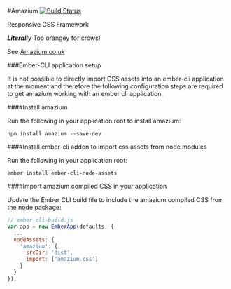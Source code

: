 #Amazium [![Build Status](https://travis-ci.org/OwlyStuff/amazium.svg?branch=master)](https://travis-ci.org/OwlyStuff/amazium)

Responsive CSS Framework

__*Literally*__ Too orangey for crows!

See [Amazium.co.uk](http://www.amazium.co.uk)


###Ember-CLI application setup

It is not possible to directly import CSS assets into an ember-cli application at the moment and therefore the following configuration steps are required to get amazium working with an ember cli application.

####Install amazium

Run the following in your application root to install amazium:

```
npm install amazium --save-dev
```

####Install ember-cli addon to import css assets from node modules

Run the following in your application root:

```
ember install ember-cli-node-assets
```

####Import amazium compiled CSS in your application

Update the Ember CLI build file to include the amazium compiled CSS from the node package:

```javascript
// ember-cli-build.js
var app = new EmberApp(defaults, {
  ...
  nodeAssets: {
    'amazium': {
      srcDir: 'dist',
      import: ['amazium.css']
    }
  }
});
```
